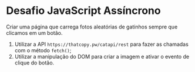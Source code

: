 # Desafio JavaScript Assíncrono

Criar uma página que carrega fotos aleatórias de gatinhos sempre que clicamos em um botão.

1. Utilizar a API `https://thatcopy.pw/catapi/rest` para fazer as chamadas com o método `fetch()`;
2. Utilizar a manipulação do DOM para criar a imagem e ativar o evento de clique do botão.

